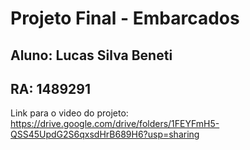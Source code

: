 # Projeto Final - Embarcados

## Aluno: Lucas Silva Beneti
## RA: 1489291

Link para o video do projeto:
https://drive.google.com/drive/folders/1FEYFmH5-QSS45UpdG2S6qxsdHrB689H6?usp=sharing
